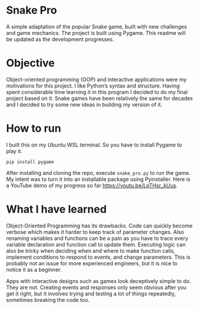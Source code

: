 # Snake Pro

A simple adaptation of the popular Snake game, built with new challenges and game mechanics. The project is built using Pygame. This readme will be updated as the development progresses.

# Objective
Object-oriented programming (OOP) and interactive applications were my motivations for this project. I like Python’s syntax and structure. Having spent considerable time learning it in this program I decided to do my final project based on it. Snake games have been relatively the same for decades and I decided to try some new ideas in building my version of it.

# How to run
I built this on my Ubuntu WSL terminal. So you have to install Pygame to play it.
```
pip install pygame
```
After installing and cloning the repo, execute ```snake_pro.py``` to run the game.
My intent was to turn it into an installable package using Pyinstaller. Here is a YouTube demo of my progress so far https://youtu.be/LpTHsr_kUus.

# What I have learned
Object-Oriented Programming has its drawbacks. Code can quickly become verbose which makes it harder to keep track of parameter changes. Also renaming variables and functions can be a pain as you have to trace every variable declaration and function call to update them. Executing logic can also be tricky when deciding when and where to make function calls, implement conditions to respond to events, and change parameters. This is probably not an issue for more experienced engineers, but it is nice to notice it as a beginner.

Apps with interactive designs such as games look deceptively simple to do. They are not. Creating events and responses only seem obvious after you get it right, but it involves trying and testing a lot of things repeatedly, sometimes breaking the code too.
